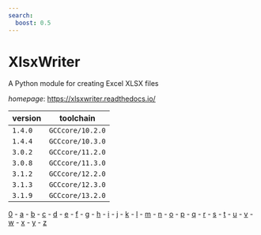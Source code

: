 ```yaml
---
search:
  boost: 0.5
---
```

# XlsxWriter

A Python module for creating Excel XLSX files

*homepage*: <https://xlsxwriter.readthedocs.io/>

version | toolchain
--------|----------
``1.4.0`` | ``GCCcore/10.2.0``
``1.4.4`` | ``GCCcore/10.3.0``
``3.0.2`` | ``GCCcore/11.2.0``
``3.0.8`` | ``GCCcore/11.3.0``
``3.1.2`` | ``GCCcore/12.2.0``
``3.1.3`` | ``GCCcore/12.3.0``
``3.1.9`` | ``GCCcore/13.2.0``

[0](../0/index.md) - [a](../a/index.md) - [b](../b/index.md) - [c](../c/index.md) - [d](../d/index.md) - [e](../e/index.md) - [f](../f/index.md) - [g](../g/index.md) - [h](../h/index.md) - [i](../i/index.md) - [j](../j/index.md) - [k](../k/index.md) - [l](../l/index.md) - [m](../m/index.md) - [n](../n/index.md) - [o](../o/index.md) - [p](../p/index.md) - [q](../q/index.md) - [r](../r/index.md) - [s](../s/index.md) - [t](../t/index.md) - [u](../u/index.md) - [v](../v/index.md) - [w](../w/index.md) - [x](../x/index.md) - [y](../y/index.md) - [z](../z/index.md)

